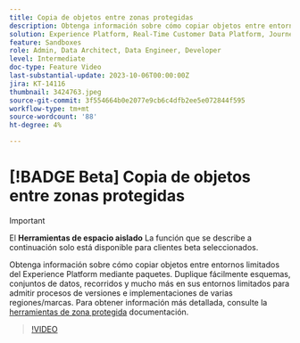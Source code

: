 ```yaml
---
title: Copia de objetos entre zonas protegidas
description: Obtenga información sobre cómo copiar objetos entre entornos limitados del Experience Platform mediante paquetes. Replicar fácilmente esquemas, conjuntos de datos, recorridos y mucho más en los entornos limitados.
solution: Experience Platform, Real-Time Customer Data Platform, Journey Optimizer
feature: Sandboxes
role: Admin, Data Architect, Data Engineer, Developer
level: Intermediate
doc-type: Feature Video
last-substantial-update: 2023-10-06T00:00:00Z
jira: KT-14116
thumbnail: 3424763.jpeg
source-git-commit: 3f554664b0e2077e9cb6c4dfb2ee5e072844f595
workflow-type: tm+mt
source-wordcount: '88'
ht-degree: 4%

---
```



# [!BADGE Beta] Copia de objetos entre zonas protegidas

>[!IMPORTANT]
>
>El **Herramientas de espacio aislado** La función que se describe a continuación solo está disponible para clientes beta seleccionados.

Obtenga información sobre cómo copiar objetos entre entornos limitados del Experience Platform mediante paquetes. Duplique fácilmente esquemas, conjuntos de datos, recorridos y mucho más en sus entornos limitados para admitir procesos de versiones e implementaciones de varias regiones/marcas. Para obtener información más detallada, consulte la [herramientas de zona protegida](https://experienceleague.adobe.com/docs/experience-platform/sandbox/ui/sandbox-tooling.html) documentación. 

>[!VIDEO](https://video.tv.adobe.com/v/3424763/?learn=on)
